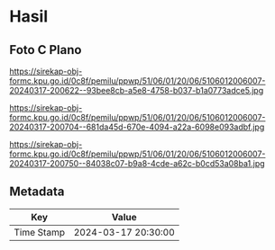 # Hasil

## Foto C Plano

https://sirekap-obj-formc.kpu.go.id/0c8f/pemilu/ppwp/51/06/01/20/06/5106012006007-20240317-200622--93bee8cb-a5e8-4758-b037-b1a0773adce5.jpg

https://sirekap-obj-formc.kpu.go.id/0c8f/pemilu/ppwp/51/06/01/20/06/5106012006007-20240317-200704--681da45d-670e-4094-a22a-6098e093adbf.jpg

https://sirekap-obj-formc.kpu.go.id/0c8f/pemilu/ppwp/51/06/01/20/06/5106012006007-20240317-200750--84038c07-b9a8-4cde-a62c-b0cd53a08ba1.jpg


## Metadata

| Key        | Value               |
| ---------- | ------------------- |
| Time Stamp | 2024-03-17 20:30:00 |



